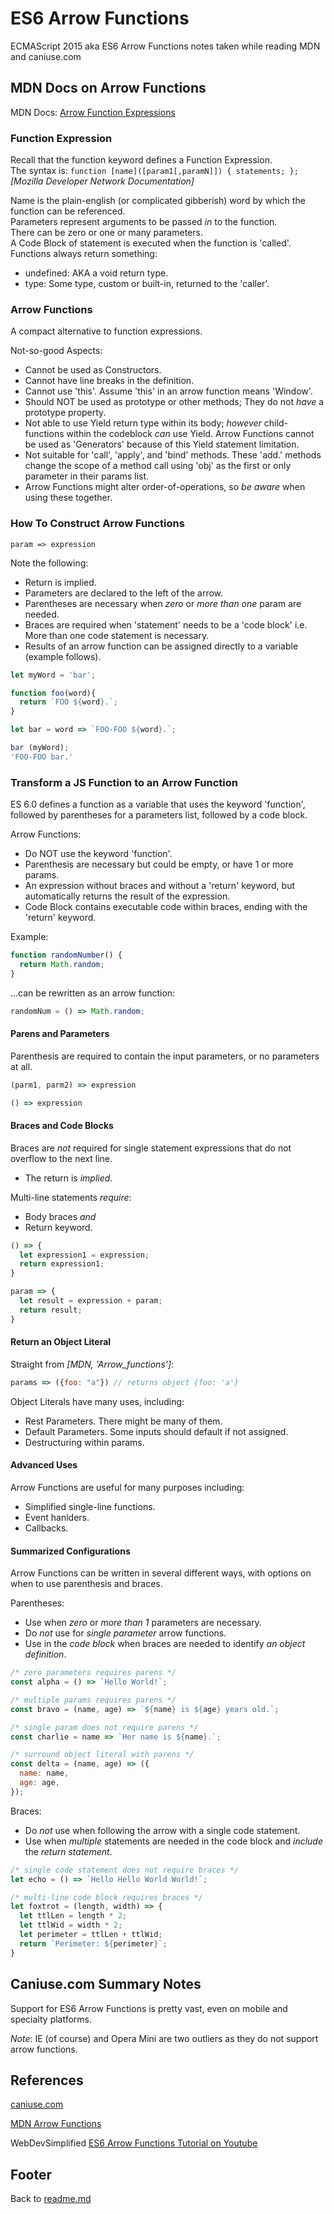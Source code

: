 # ES6 Arrow Functions

ECMAScript 2015 aka ES6 Arrow Functions notes taken while reading MDN and caniuse.com  

## MDN Docs on Arrow Functions

MDN Docs: [Arrow Function Expressions](https://developer.mozilla.org/en-US/docs/Web/JavaScript/Reference/Functions/Arrow_functions)  

### Function Expression

Recall that the function keyword defines a Function Expression.  
The syntax is: `function [name]([param1[,paramN]]) { statements; };`  *[Mozilla Developer Network Documentation]*  

Name is the plain-english (or complicated gibberish) word by which the function can be referenced.  
Parameters represent arguments to be passed *in* to the function.  
There can be zero or one or many parameters.  
A Code Block of statement is executed when the function is 'called'.  
Functions always return something:  

- undefined: AKA a void return type.  
- type: Some type, custom or built-in, returned to the 'caller'.  

### Arrow Functions

A compact alternative to function expressions.  

Not-so-good Aspects:  

- Cannot be used as Constructors.  
- Cannot have line breaks in the definition.  
- Cannot use 'this'. Assume 'this' in an arrow function means 'Window'.  
- Should NOT be used as prototype or other methods; They do not *have* a prototype property.  
- Not able to use Yield return type within its body; *however* child-functions within the codeblock *can* use Yield. Arrow Functions cannot be used as 'Generators' because of this Yield statement limitation.  
- Not suitable for 'call', 'apply', and 'bind' methods. These 'add.' methods change the scope of a method call using 'obj' as the first or only parameter in their params list.
- Arrow Functions might alter order-of-operations, so *be aware* when using these together.  

### How To Construct Arrow Functions

`param => expression`

Note the following:  

- Return is implied.
- Parameters are declared to the left of the arrow.  
- Parentheses are necessary when *zero* or *more than one* param are needed.  
- Braces are required when 'statement' needs to be a 'code block' i.e. More than one code statement is necessary.  
- Results of an arrow function can be assigned directly to a variable (example follows).  

```javascript
let myWord = 'bar';

function foo(word){
  return `FOO ${word}.`;
}

let bar = word => `FOO-FOO ${word}.`;

bar (myWord);
'FOO-FOO bar.'
```

### Transform a JS Function to an Arrow Function

ES 6.0 defines a function as a variable that uses the keyword 'function', followed by parentheses for a parameters list, followed by a code block.

Arrow Functions:

- Do NOT use the keyword 'function'.
- Parenthesis are necessary but could be empty, or have 1 or more params.
- An expression without braces and without a 'return' keyword, but automatically returns the result of the expression.
- Code Block contains executable code within braces, ending with the 'return' keyword.

Example:

```javascript
function randomNumber() {
  return Math.random;
}
```

...can be rewritten as an arrow function:

```javascript
randomNum = () => Math.random;
```

#### Parens and Parameters

Parenthesis are required to contain the input parameters, or no parameters at all.

```javascript
(parm1, parm2) => expression
```

```javascript
() => expression
```

#### Braces and Code Blocks

Braces are *not* required for single statement expressions that do not overflow to the next line.

- The return is *implied*.

Multi-line statements *require*:

- Body braces *and*  
- Return keyword.  

```javascript
() => {
  let expression1 = expression;
  return expression1;
}
```

```javascript
param => {
  let result = expression + param;
  return result;
}
```

#### Return an Object Literal

Straight from *[MDN, 'Arrow_functions']*:  

```javascript
params => ({foo: "a"}) // returns object {foo: 'a'}
```

Object Literals have many uses, including:

- Rest Parameters. There might be many of them.  
- Default Parameters. Some inputs should default if not assigned.  
- Destructuring within params.  

#### Advanced Uses

Arrow Functions are useful for many purposes including:

- Simplified single-line functions.
- Event hanlders.
- Callbacks.

#### Summarized Configurations

Arrow Functions can be written in several different ways, with options on when to use parenthesis and braces.

Parentheses:

- Use when *zero* or *more than 1* parameters are necessary.  
- Do *not* use for *single parameter* arrow functions.  
- Use in the *code block* when braces are needed to identify *an object definition*.  

```javascript
/* zero parameters requires parens */
const alpha = () => `Hello World!`;

/* multiple params requires parens */
const bravo = (name, age) => `${name} is ${age} years old.`;

/* single param does not require parens */
const charlie = name => `Her name is ${name}.`;

/* surround object literal with parens */
const delta = (name, age) => ({
  name: name,
  age: age,
});
```

Braces:  

- Do *not* use when following the arrow with a single code statement.  
- Use when *multiple* statements are needed in the code block and *include* the *return statement*.  

```javascript
/* single code statement does not require braces */
let echo = () => `Hello Hello World World!`;

/* multi-line code block requires braces */
let foxtrot = (length, width) => {
  let ttlLen = length * 2;
  let ttlWid = width * 2;
  let perimeter = ttlLen + ttlWid;
  return `Perimeter: ${perimeter}`;
}
```

## Caniuse.com Summary Notes

Support for ES6 Arrow Functions is pretty vast, even on mobile and specialty platforms.  

*Note*: IE (of course) and Opera Mini are two outliers as they do not support arrow functions.

## References

[caniuse.com](https://www.caniuse.com)

[MDN Arrow Functions](https://developer.mozilla.org/en-US/docs/Web/JavaScript/Reference/Functions/Arrow_functions)

WebDevSimplified [ES6 Arrow Functions Tutorial on Youtube](https://www.youtube.com/watch?v=h33Srr5J9nY)

## Footer

Back to [readme.md](../README.html)  
